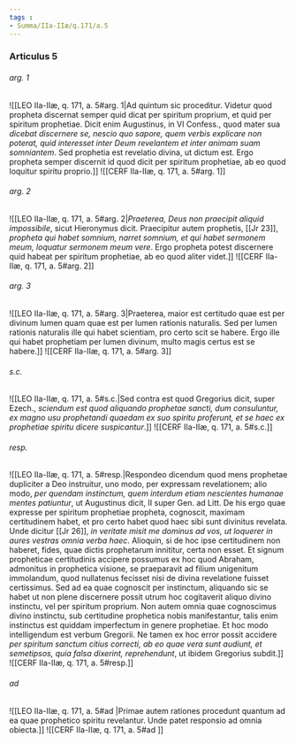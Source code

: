 ```yaml
---
tags : 
- Summa/IIa-IIæ/q.171/a.5
---
```


### Articulus 5

###### arg. 1
![[LEO IIa-IIæ, q. 171, a. 5#arg. 1|Ad quintum sic proceditur. Videtur quod propheta discernat semper quid dicat per spiritum proprium, et quid per spiritum prophetiae. Dicit enim Augustinus, in VI Confess., quod mater sua *dicebat discernere se, nescio quo sapore, quem verbis explicare non poterat, quid interesset inter Deum revelantem et inter animam suam somniantem*. Sed prophetia est revelatio divina, ut dictum est. Ergo propheta semper discernit id quod dicit per spiritum prophetiae, ab eo quod loquitur spiritu proprio.]]
![[CERF IIa-IIæ, q. 171, a. 5#arg. 1]]

###### arg. 2
![[LEO IIa-IIæ, q. 171, a. 5#arg. 2|*Praeterea, Deus non praecipit aliquid impossibile*, sicut Hieronymus dicit. Praecipitur autem prophetis, [[Jr 23]], *propheta qui habet somnium, narret somnium, et qui habet sermonem meum, loquatur sermonem meum vere*. Ergo propheta potest discernere quid habeat per spiritum prophetiae, ab eo quod aliter videt.]]
![[CERF IIa-IIæ, q. 171, a. 5#arg. 2]]

###### arg. 3
![[LEO IIa-IIæ, q. 171, a. 5#arg. 3|Praeterea, maior est certitudo quae est per divinum lumen quam quae est per lumen rationis naturalis. Sed per lumen rationis naturalis ille qui habet scientiam, pro certo scit se habere. Ergo ille qui habet prophetiam per lumen divinum, multo magis certus est se habere.]]
![[CERF IIa-IIæ, q. 171, a. 5#arg. 3]]

###### s.c.
![[LEO IIa-IIæ, q. 171, a. 5#s.c.|Sed contra est quod Gregorius dicit, super Ezech., *sciendum est quod aliquando prophetae sancti, dum consuluntur, ex magno usu prophetandi quaedam ex suo spiritu proferunt, et se haec ex prophetiae spiritu dicere suspicantur*.]]
![[CERF IIa-IIæ, q. 171, a. 5#s.c.]]

###### resp.
![[LEO IIa-IIæ, q. 171, a. 5#resp.|Respondeo dicendum quod mens prophetae dupliciter a Deo instruitur, uno modo, per expressam revelationem; alio modo, *per quendam instinctum, quem interdum etiam nescientes humanae mentes patiuntur*, ut Augustinus dicit, II super Gen. ad Litt. De his ergo quae expresse per spiritum prophetiae propheta, cognoscit, maximam certitudinem habet, et pro certo habet quod haec sibi sunt divinitus revelata. Unde dicitur [[Jr 26]], *in veritate misit me dominus ad vos, ut loquerer in aures vestras omnia verba haec*. Alioquin, si de hoc ipse certitudinem non haberet, fides, quae dictis prophetarum innititur, certa non esset. Et signum propheticae certitudinis accipere possumus ex hoc quod Abraham, admonitus in prophetica visione, se praeparavit ad filium unigenitum immolandum, quod nullatenus fecisset nisi de divina revelatione fuisset certissimus. Sed ad ea quae cognoscit per instinctum, aliquando sic se habet ut non plene discernere possit utrum hoc cogitaverit aliquo divino instinctu, vel per spiritum proprium. Non autem omnia quae cognoscimus divino instinctu, sub certitudine prophetica nobis manifestantur, talis enim instinctus est quiddam imperfectum in genere prophetiae. Et hoc modo intelligendum est verbum Gregorii. Ne tamen ex hoc error possit accidere *per spiritum sanctum citius correcti, ab eo quae vera sunt audiunt, et semetipsos, quia falsa dixerint, reprehendunt*, ut ibidem Gregorius subdit.]]
![[CERF IIa-IIæ, q. 171, a. 5#resp.]]

###### ad 
![[LEO IIa-IIæ, q. 171, a. 5#ad |Primae autem rationes procedunt quantum ad ea quae prophetico spiritu revelantur. Unde patet responsio ad omnia obiecta.]]
![[CERF IIa-IIæ, q. 171, a. 5#ad ]]

